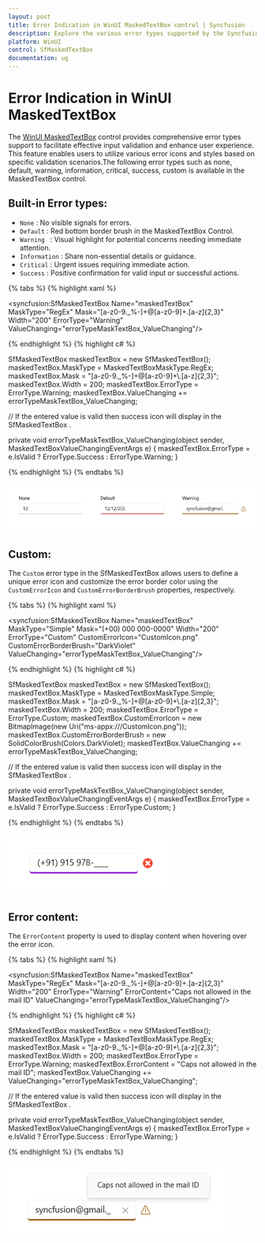```yaml
---
layout: post
title: Error Indication in WinUI MaskedTextBox control | Syncfusion
description: Explore the various error types supported by the Syncfusion WinUI MaskedTextBox (SfMaskedTextBox) control to enhance user experience and input validation.
platform: WinUI
control: SfMaskedTextBox
documentation: ug
---
```


# Error Indication in WinUI MaskedTextBox

The [WinUI MaskedTextBox](https://www.syncfusion.com/winui-controls/masked-textbox) control provides comprehensive error types support to facilitate effective input validation and enhance user experience. This feature enables users to utilize various error icons and styles based on specific validation scenarios.The following error types such as none, default, warning, information, critical, success, custom is available in the MaskedTextBox control.

## Built-in Error types:

* `None` : No visible signals for errors.
* `Default` : Red bottom border brush in the MaskedTextBox Control.
* `Warning ` : Visual highlight for potential concerns needing immediate attention.
* `Information` : Share non-essential details or guidance.
* `Critical` : Urgent issues requiring immediate action.
* `Success` : Positive confirmation for valid input or successful actions.

{% tabs %}
{% highlight xaml %}

<syncfusion:SfMaskedTextBox Name="maskedTextBox"
                            MaskType="RegEx" 
                            Mask="[a-z0-9._%-]+@[a-z0-9]+\.[a-z]{2,3}" 
                            Width="200"
                            ErrorType="Warning"
                            ValueChanging="errorTypeMaskTextBox_ValueChanging"/>

{% endhighlight %}
{% highlight c# %}

SfMaskedTextBox maskedTextBox = new SfMaskedTextBox();
maskedTextBox.MaskType = MaskedTextBoxMaskType.RegEx;
maskedTextBox.Mask = "[a-z0-9._%-]+@[a-z0-9]+\\.[a-z]{2,3}";
maskedTextBox.Width = 200;
maskedTextBox.ErrorType = ErrorType.Warning;
maskedTextBox.ValueChanging += errorTypeMaskTextBox_ValueChanging;

// If the entered value is valid then success icon will display in the SfMaskedTextBox .

private void errorTypeMaskTextBox_ValueChanging(object sender, MaskedTextBoxValueChangingEventArgs e)
{
    maskedTextBox.ErrorType = e.IsValid ? ErrorType.Success : ErrorType.Warning;
}

{% endhighlight %}
{% endtabs %}

![WinUI MaskedTextBox control with Errortype](MaskedTextBox_images/winui_masked_textbox_errortype.png)

## Custom:

The `Custom` error type in the SfMaskedTextBox allows users to define a unique error icon and customize the error border color using the `CustomErrorIcon` and `CustomErrorBorderBrush` properties, respectively.

{% tabs %}
{% highlight xaml %}

<syncfusion:SfMaskedTextBox Name="maskedTextBox"
                            MaskType="Simple" 
                            Mask="(+00) 000 000-0000" 
                            Width="200"
                            ErrorType="Custom"
                            CustomErrorIcon="CustomIcon.png"
                            CustomErrorBorderBrush="DarkViolet"
                            ValueChanging="errorTypeMaskTextBox_ValueChanging"/>

{% endhighlight %}
{% highlight c# %}

SfMaskedTextBox maskedTextBox = new SfMaskedTextBox();
maskedTextBox.MaskType = MaskedTextBoxMaskType.Simple;
maskedTextBox.Mask = "[a-z0-9._%-]+@[a-z0-9]+\\.[a-z]{2,3}";
maskedTextBox.Width = 200;
maskedTextBox.ErrorType = ErrorType.Custom;
maskedTextBox.CustomErrorIcon = new BitmapImage(new Uri("ms-appx:///CustomIcon.png"));
maskedTextBox.CustomErrorBorderBrush = new SolidColorBrush(Colors.DarkViolet);
maskedTextBox.ValueChanging += errorTypeMaskTextBox_ValueChanging;

// If the entered value is valid then success icon will display in the SfMaskedTextBox .

private void errorTypeMaskTextBox_ValueChanging(object sender, MaskedTextBoxValueChangingEventArgs e)
{
    maskedTextBox.ErrorType = e.IsValid ? ErrorType.Success : ErrorType.Custom;
}

{% endhighlight %}
{% endtabs %}

![WinUI MaskedTextBox control with Errortype Custom](MaskedTextBox_images/winui_masked_textbox_errortype_custom.png)

## Error content:

The `ErrorContent` property is used to display content when hovering over the error icon.

{% tabs %}
{% highlight xaml %}

<syncfusion:SfMaskedTextBox Name="maskedTextBox"
                            MaskType="RegEx" 
                            Mask="[a-z0-9._%-]+@[a-z0-9]+\.[a-z]{2,3}" 
                            Width="200"
                            ErrorType="Warning"
                            ErrorContent="Caps not allowed in the mail ID"
                            ValueChanging="errorTypeMaskTextBox_ValueChanging"/>

{% endhighlight %}
{% highlight c# %}

SfMaskedTextBox maskedTextBox = new SfMaskedTextBox();
maskedTextBox.MaskType = MaskedTextBoxMaskType.RegEx;
maskedTextBox.Mask = "[a-z0-9._%-]+@[a-z0-9]+\\.[a-z]{2,3}";
maskedTextBox.Width = 200;
maskedTextBox.ErrorType = ErrorType.Warning;
maskedTextBox.ErrorContent = "Caps not allowed in the mail ID";
maskedTextBox.ValueChanging += ValueChanging="errorTypeMaskTextBox_ValueChanging";

// If the entered value is valid then success icon will display in the SfMaskedTextBox .

private void errorTypeMaskTextBox_ValueChanging(object sender, MaskedTextBoxValueChangingEventArgs e)
{
    maskedTextBox.ErrorType = e.IsValid ? ErrorType.Success : ErrorType.Warning;
}

{% endhighlight %}
{% endtabs %}

![WinUI MaskedTextBox control with Error Content](MaskedTextBox_images/winui_masked_textbox_errorcontent.png)